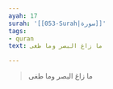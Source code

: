 ```yaml
---
ayah: 17
surah: '[[053-Surah|سورة]]'
tags:
- quran
text: ما زاغ البصر وما طغى

---
```

> ما زاغ البصر وما طغى
